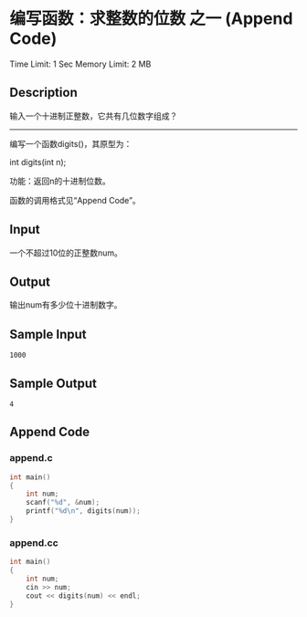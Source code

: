 # 编写函数：求整数的位数 之一 (Append Code)
Time Limit: 1 Sec  Memory Limit: 2 MB

## Description
输入一个十进制正整数，它共有几位数字组成？

-----------------------------------------------------------------------------

编写一个函数digits()，其原型为：

int digits(int n);

功能：返回n的十进制位数。

函数的调用格式见“Append Code”。

## Input
一个不超过10位的正整数num。

## Output
输出num有多少位十进制数字。

## Sample Input
```
1000
```
## Sample Output
```
4
```

## Append Code
### append.c
``` c
int main()
{
    int num;
    scanf("%d", &num);
    printf("%d\n", digits(num));
}
```
### append.cc
``` cpp
int main()
{
    int num;
    cin >> num;
    cout << digits(num) << endl;
}
```
